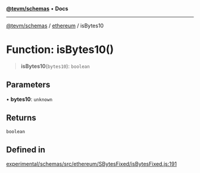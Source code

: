[**@tevm/schemas**](../../README.md) • **Docs**

***

[@tevm/schemas](../../modules.md) / [ethereum](../README.md) / isBytes10

# Function: isBytes10()

> **isBytes10**(`bytes10`): `boolean`

## Parameters

• **bytes10**: `unknown`

## Returns

`boolean`

## Defined in

[experimental/schemas/src/ethereum/SBytesFixed/isBytesFixed.js:191](https://github.com/evmts/tevm-monorepo/blob/main/experimental/schemas/src/ethereum/SBytesFixed/isBytesFixed.js#L191)
